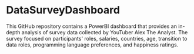 # DataSurveyDashboard
This GitHub repository contains a PowerBI dashboard that provides an in-depth analysis of survey data collected by YouTuber Alex The Analyst. The survey focused on participants' roles, salaries, countries, age, transition to data roles, programming language preferences, and happiness ratings.
